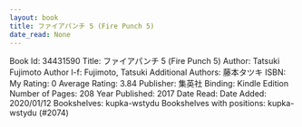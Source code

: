 ```yaml
---
layout: book
title: ファイアパンチ 5 (Fire Punch 5)
date_read: None
---
```


Book Id: 34431590
Title: ファイアパンチ 5 (Fire Punch 5)
Author: Tatsuki Fujimoto
Author l-f: Fujimoto, Tatsuki
Additional Authors: 藤本タツキ
ISBN: 
My Rating: 0
Average Rating: 3.84
Publisher: 集英社
Binding: Kindle Edition
Number of Pages: 208
Year Published: 2017
Date Read: 
Date Added: 2020/01/12
Bookshelves: kupka-wstydu
Bookshelves with positions: kupka-wstydu (#2074)

